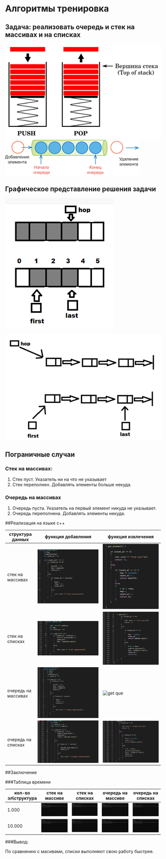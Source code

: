 # Алгоритмы тренировка

## Задача: реализовать очередь и стек на массивах и на списках  
![стек](./README_images/stack.png)  
![очередь](./README_images/queue.png)  

## Графическое представление решения задачи

![](./README_images/hop.png)

![](./README_images/hops.png)

## Пограничные случаи

### Стек на массивах:   
1. Стек пуст. Указатель ни на что не указывает
2. Стек переполнен. Добавлять элементы больше некуда.

### Очередь на массивах

1. Очередь пуста. Указатель на первый элемент никуда не указывает.
2. Очередь переполнена. Добавлять элементы некуда.

##Реализация на языке c++

| структура данных | функция добавления | функция извлечения |
|------------------|--------------------|--------------------|
| стек на массивах |![add stack](./README_images/stArrCompl.png)|![get stack](./README_images/stArrGet.png)|
| стек на списках |![add stack](./README_images/stListAdd.png)|![get stack](./README_images/stListGet.png)|
| очередь на массивах |![add que](./README_images/queArrAdd.png)|![get que](./README_images/queArrgGet.png)|
| очередь на списках |![add que](./README_images/queListAdd.png)|![get que](./README_images/queListGet.png)|

##Заключение

###Таблица времени

|кол-во эл\структура|стек на массиве|стек на списках|очередь на массиве|очередь на списках|
|-------------------|---------------|---------------|------------------|------------------|
|1.000|![](./README_images/stArr.png)|![](./README_images/stList.png)|![](./README_images/queArr.png)|![](./README_images/queList.png)|
|10.000|![](./README_images/stArr10.png)|![](./README_images/stList10.png)|![](./README_images/queArr10.png)|![](./README_images/queList10.png)|

###Вывод:

По сравнению с масивами, списки выполняют свою работу быстрее.

